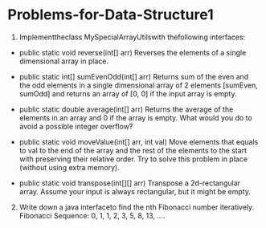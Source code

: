 # Problems-for-Data-Structure1
1. Implementtheclass MySpecialArrayUtilswith thefollowing interfaces:
* public static void reverse(int[] arr)
Reverses the elements of a single dimensional array in place.

* public static int[] sumEvenOdd(int[] arr)
Returns sum of the even and the odd elements in a single dimensional array of
2 elements [sumEven, sumOdd] and returns an array of [0, 0] if the input array
is empty.

* public static double average(int[] arr)
Returns the average of the elements in an array and 0 if the array is empty.
What would you do to avoid a possible integer overflow?

* public static void moveValue(int[] arr, int val)
Move elements that equals to val to the end of the array and the rest of the
elements to the start with preserving their relative order.
Try to solve this problem in place (without using extra memory).


* public static void transpose(int[][] arr)
Transpose a 2d-rectangular array.
Assume your input is always rectangular, but it might be empty.

2. Write down a java interfaceto find the nth Fibonacci number iteratively.
Fibonacci Sequence: 0, 1, 1, 2, 3, 5, 8, 13, ....
